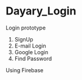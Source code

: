 # Dayary_Login

Login prototype
1. SignUp
2. E-mail Login
3. Google Login
4. Find Password

Using Firebase
